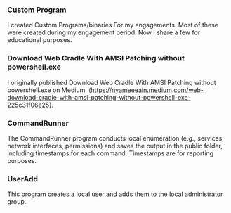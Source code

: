 ### Custom Program
 I created Custom Programs/binaries For my engagements. Most of these were created during my engagement period. Now I share a few for educational purposes.

### Download Web Cradle With AMSI Patching without powershell.exe
I originally published Download Web Cradle With AMSI Patching without powershell.exe on Medium.
(https://nyameeeain.medium.com/web-download-cradle-with-amsi-patching-without-powershell-exe-225c31f06e25).

### CommandRunner
The CommandRunner program conducts local enumeration (e.g., services, network interfaces, permissions) and saves the output in the public folder, including timestamps for each command. Timestamps are for reporting purposes. 

### UserAdd

This program creates a local user and adds them to the local administrator group.
